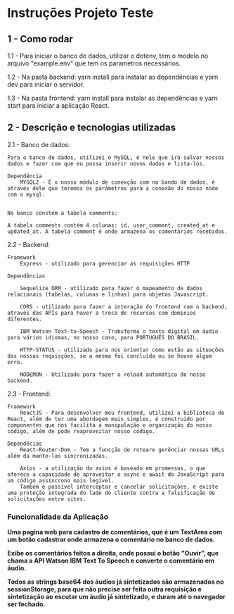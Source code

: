 <h1> Instruções Projeto Teste</h1>

<h2>1 - Como rodar</h2>
1.1 - Para iniciar o banco de dados, utilizar o dotenv, tem o modelo no arquivo "example.env" que tem os parametros necessários.

1.2 - Na pasta backend: yarn install para instalar as dependências e yarn dev para iniciar o servidor.

1.3 - Na pasta frontend: yarn install para instalar as dependências e yarn start para iniciar a aplicação React.

<h2>2 - Descrição e tecnologias utilizadas</h2>
2.1 - Banco de dados:

    Para o banco de dados, utilizei o MySQL, é nele que irá salvar nossos dados e fazer com que eu possa inserir novos dados e lista-los.
    
    Dependência
        MYSQL2 - É o nosso módulo de conexção com no bando de dados, é através dele que teremos os parâmetros para a conexão do nosso node com o mysql.

    
    No banco constém a tabela comments:

    A tabela comments contém 4 colunas: id, user_comment, created_at e updated_at. A tabela comment é onde armazena os comentários recebidos.


2.2 - Backend:

    Framework
        Express - utilizado para gerenciar as requisições HTTP
    
    Dependências

        Sequelize ORM - utilizado para fazer o mapeamento de dados relacionais (tabelas, colunas e linhas) para objetos Javascript.
        
        CORS - utilizado para fazer a interação do frontend com o backend, através das APIs para haver a troca de recursos com dominios diferentes.

        IBM Watson Text-to-Speech - Trabsforma o texto digital em áudio para vários idiomas, no nosso caso, para PORTUGUÊS DO BRASIL.

        HTTP-STATUS - utilizado para nos orientar como estão as situações das nossas requisções, se a mesma foi concluída ou se houve algum erro.

        NODEMON - Utilizado para fazer o reload automático do nosso backend.



2.3 - Frontend:
    
    Framework 
        ReactJS - Para desenvolver meu frontend, utilizei a biblioteca do React, além de ter uma abordagem mais simples, é construido por componentes que nos facilita a manipulação e organização do nosso código, além de pode reaproveitar nosso código.

    Dependêcias
        React-Router-Dom - Tem a funcção de roteare gerênciar nossas URLs além da mante-las sincronizadas.
        
        Axios - a utilização do axios é baseado em promessas, o que oferece a capacidade de aproveitar o async e await do JavaScript para um código assíncrono mais legível.
        Também é possível interceptar e cancelar solicitações, e existe uma proteção integrada do lado do cliente contra a falsificação de solicitações entre sites.

<h3> Funcionalidade da Aplicação </h3>
        
<b>Uma pagina web para cadastro de comentários, que é um TextArea com um botão cadastrar onde armazena o comentário no banco de dados.

Exibe os comentários feitos a direita, onde possui o botão "Ouvir", que chama a API Watson IBM Text To Speech e converte o comentário em áudio.

Todos as strings base64 dos áudios já sintetizados são armazenados no sessionStorage, para que não precise ser feita outra requisição e sintetização ao escutar um áudio já sintetizado, e duram até o navegador ser fechado.

</b>

